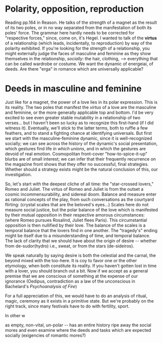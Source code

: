 # Polarity, opposition, reproduction

Reading pp.164 in Reason. He talks of the strength of a magnet as the result of its two poles, or in no way separated from the manifestation of both its poles' force. The grammar here hardly needs to be corrected for "respective forces," since, come on, it's Hegel. I wanted to talk of the **virtus** of a relationship (which leads, incidentally, to reproduction) by way of the polarity exhibited. If you're looking for the strength of a relationship, you might externally judge the faces of masculine and feminine as they show themselves in the relationship, *socially*: the hair, clothing, --> everything that can be called wardrobe or costume. We want the dynamic of energeiai, of deeds. Are there "erga" in romance which are universally applicable? 

# Deeds in masculine and feminine
Just like for a magnet, the power of a love lies in its polar expression. This is its reality. The two poles that manifest the *virtus* of a love are the masculine and feminine, or the more generally applicable top and bottom. I'd be very excited to see even greater stable mutability in a relationship of two verses... but I haven't been so lucky as to recognize this first-hand (if I did witness it). Eventually, we'll stick to the latter terms, both to ruffle a few feathers, and to stand a fighting chance at identifying universals. But first we start with the masculine-feminine dynamic, since it is well-recognized socially; we can see across the history of the dynamic's social presentation, which gestures find life *in which unions*, and in which the gestures are devoid of real emotion. Cosmopolitan front-cover "how-to-spice-it-up" blurbs are of small interest; we can infer that their frequently recurrence on the magazine front shows that they offer no successful, final strategies. Whether should a strategy exists might be the natural conclusion of this, our investigation.

So, let's start with the deepest cliche of all time: the "star-crossed lovers," Romeo and Juliet. The virtus of Romeo and Juliet is from the outset a cosmic incommensurability, and sidereal doom. Balance and measure enter as rational concepts of the play, from such conversations as the courtyard flirting: (crystal scales that are the beloved's eyes...) Scales here do not measure social justice, but the polar balance of the love which is manifested by their mutual opposition in their respective amorous circumstances: (where Romeo pursues Rosalind, Juliet flees Paris). This circumstantial opposition is then nullified by their love. The balance of the scales is a temporal balance that the lovers find in one another. The "tragedy's" ending might be itself due to a misunderstanding of time, and temporal balance. The lack of clarity that we should have about the origin of desire -- whether from de-sudor(hydro) i.e., sweat, or from the stars (de-sideiros). 

We speak naturally by saying desire is both the celestial and the carnal, the beyond mixed with the too-here. It is coy to favor one or the other etymology, when both constitute its reality. If you haven't gotten lost in time with a lover, you should branch out a bit. Now if we accept as a general premise that we are conscious of something at the expense of our ignorance (Oedipus, contradiction as a law of the unconscious in Bachelard's *Psychoanalysis of Fire*)


For a full appreciation of this, we would have to do an analysis of ritual, magic, ceremony as it exists in a primitive state. But we're probably on the right track, since many festivals have to do with fertility, sport.

In other w


 as empty, non-vital, un-polar -- has an entire history ripe  away the social mores and even examine where the deeds and tasks which are expected socially (exigencies of romantic mores?)
